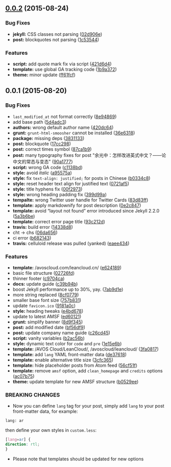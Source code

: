 <a name="0.0.2"></a>
## [0.0.2](https://github.com/leancloud/open/compare/v0.0.1...v0.0.2) (2015-08-24)


### Bug Fixes

* **jekyll:** CSS classes not parsing ([02d906e](https://github.com/leancloud/open/commit/02d906e))
* **post:** blockquotes not parsing ([1c53544](https://github.com/leancloud/open/commit/1c53544))

### Features

* **script:** add quote mark fix via script ([421d6d4](https://github.com/leancloud/open/commit/421d6d4))
* **template:** use global GA tracking code ([1b9a372](https://github.com/leancloud/open/commit/1b9a372))
* **theme:** minor update ([ff61fcf](https://github.com/leancloud/open/commit/ff61fcf))



<a name="0.0.1"></a>
## 0.0.1 (2015-08-20)


### Bug Fixes

* `last_modified_at` not format correctly ([8e94869](https://github.com/leancloud/open/commit/8e94869))
* add base path ([5d4adc3](https://github.com/leancloud/open/commit/5d4adc3))
* **authors:** wrong default author name ([420dc64](https://github.com/leancloud/open/commit/420dc64))
* **grunt:** `grunt-html-smoosher` cannot be installed ([36e6318](https://github.com/leancloud/open/commit/36e6318))
* **package:** missing deps ([3831133](https://github.com/leancloud/open/commit/3831133))
* **post:** blockquote ([17cc298](https://github.com/leancloud/open/commit/17cc298))
* **post:** correct times symbol ([87ca1b9](https://github.com/leancloud/open/commit/87ca1b9))
* **post:** many typography fixes for post "余光中：怎样改进英式中文？——论中文的常态与变态" ([90a1777](https://github.com/leancloud/open/commit/90a1777))
* **script:** wrong GA code ([c1138bd](https://github.com/leancloud/open/commit/c1138bd))
* **style:** avoid _italic_ ([a95575a](https://github.com/leancloud/open/commit/a95575a))
* **style:** fix `text-align: justified;` for posts in Chinese ([b0334c8](https://github.com/leancloud/open/commit/b0334c8))
* **style:** reset header text align for justified text ([0721af5](https://github.com/leancloud/open/commit/0721af5))
* **style:** title hyphens fix ([00f2973](https://github.com/leancloud/open/commit/00f2973))
* **style:** wrong heading padding fix ([399d99a](https://github.com/leancloud/open/commit/399d99a))
* **tempalte:** wrong Twitter user handle for Twitter Cards ([83d83ff](https://github.com/leancloud/open/commit/83d83ff))
* **template:** apply markdownify for post description ([0e2c847](https://github.com/leancloud/open/commit/0e2c847))
* **template:** avoid “layout not found” error introduced since Jekyll 2.2.0 ([5a3b6be](https://github.com/leancloud/open/commit/5a3b6be))
* **template:** correct error page title ([93c212d](https://github.com/leancloud/open/commit/93c212d))
* **travis:** build error ([14338d8](https://github.com/leancloud/open/commit/14338d8))
* cht -> chs ([06da656](https://github.com/leancloud/open/commit/06da656))
* ci error ([b682143](https://github.com/leancloud/open/commit/b682143))
* **travis:** celluloid release was pulled (yanked) ([eaee434](https://github.com/leancloud/open/commit/eaee434))

### Features

* **template:** /avoscloud.com/leancloud.cn/ ([e624189](https://github.com/leancloud/open/commit/e624189))
* basic file structure ([02726fd](https://github.com/leancloud/open/commit/02726fd))
* thinner footer ([c9704ca](https://github.com/leancloud/open/commit/c9704ca))
* **docs:** update guide ([c39b94b](https://github.com/leancloud/open/commit/c39b94b))
* boost Jekyll performance up to 30%, yay. ([7ab9d1e](https://github.com/leancloud/open/commit/7ab9d1e))
* more string replaced ([8cf0779](https://github.com/leancloud/open/commit/8cf0779))
* smaller base font size ([757b831](https://github.com/leancloud/open/commit/757b831))
* update `favicon.ico` ([9181a0c](https://github.com/leancloud/open/commit/9181a0c))
* **style:** heading tweaks ([e4bd678](https://github.com/leancloud/open/commit/e4bd678))
* update to latest AMSF ([ed60121](https://github.com/leancloud/open/commit/ed60121))
* **grunt:** simplify banner ([8d9f345](https://github.com/leancloud/open/commit/8d9f345))
* **post:** add modified date ([bf56df9](https://github.com/leancloud/open/commit/bf56df9))
* **post:** update company name guide ([c26cd45](https://github.com/leancloud/open/commit/c26cd45))
* **script:** vanity variables ([b2ac56b](https://github.com/leancloud/open/commit/b2ac56b))
* **style:** dynamic text color for `code` and `pre` ([1e15e6b](https://github.com/leancloud/open/commit/1e15e6b))
* **template:** /AVOS Cloud/LeanCloud/, /avoscloud/leancloud/ ([3fa0817](https://github.com/leancloud/open/commit/3fa0817))
* **template:** add `lang` YAML front-matter data ([de37618](https://github.com/leancloud/open/commit/de37618))
* **template:** enable alternative title size ([3cfc365](https://github.com/leancloud/open/commit/3cfc365))
* **template:** hide placeholder posts from Atom feed ([56cf51f](https://github.com/leancloud/open/commit/56cf51f))
* **template:** remove `amsf` option, add `clean_homepage` and `credits` options ([ac07b75](https://github.com/leancloud/open/commit/ac07b75))
* **theme:** update template for new AMSF structure ([b0529ee](https://github.com/leancloud/open/commit/b0529ee))


### BREAKING CHANGES

* Now you can define `lang` tag for your post, simply add `lang` to your post front-matter data, for example:
```
lang: ar
```
then define your own styles in `custom.less`:
```css
[lang=ar] {
direction: rtl;
}
```
* Please note that templates should be updated for new options


